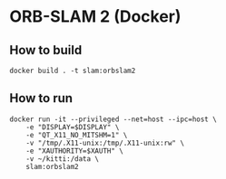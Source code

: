 # ORB-SLAM 2 (Docker)

## How to build 

```
docker build . -t slam:orbslam2
```

## How to run 

```
docker run -it --privileged --net=host --ipc=host \
    -e "DISPLAY=$DISPLAY" \
    -e "QT_X11_NO_MITSHM=1" \
    -v "/tmp/.X11-unix:/tmp/.X11-unix:rw" \
    -e "XAUTHORITY=$XAUTH" \
    -v ~/kitti:/data \
    slam:orbslam2
```
